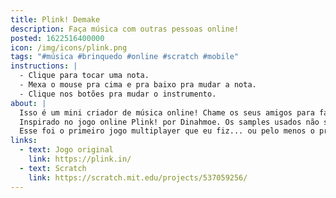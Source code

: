 ```yaml
---
title: Plink! Demake
description: Faça música com outras pessoas online!
posted: 1622516400000
icon: /img/icons/plink.png
tags: "#música #brinquedo #online #scratch #mobile"
instructions: |
  - Clique para tocar uma nota.
  - Mexa o mouse pra cima e pra baixo pra mudar a nota.
  - Clique nos botões pra mudar o instrumento.
about: |
  Isso é um mini criador de música online! Chame os seus amigos para fazer música juntos!
  Inspirado no jogo online Plink! por Dinahmoe. Os samples usados não são os mesmos do jogo original, foram feitos por mim no Auxy e no Beepbox.
  Esse foi o primeiro jogo multiplayer que eu fiz... ou pelo menos o primeiro em que eu realmente entendia o que eu estava fazendo. :d
links:
  - text: Jogo original
    link: https://plink.in/
  - text: Scratch
    link: https://scratch.mit.edu/projects/537059256/
---
```


<scratch url="https://scratch.mit.edu/projects/537059256/"></scratch>
